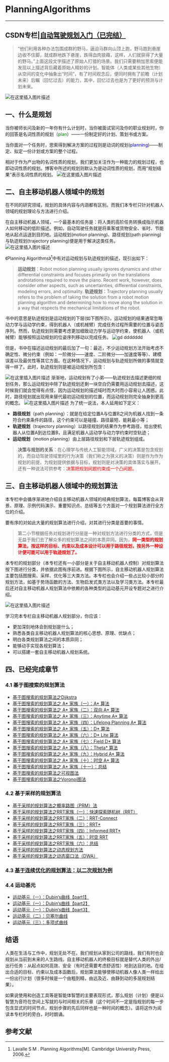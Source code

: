 # PlanningAlgorithms
---
CSDN专栏|[自动驾驶规划入门（已完结）](https://blog.csdn.net/u013468614/category_11897666.html)
---
> “他们利用各种办法包围成群的野马，逼迫马群向山顶上跑，野马跑到悬崖边收不住脚，就成群地跌下悬崖，跌得血肉狼藉，这样，人们就获得了大量的野马。”上面这段文字描述了原始人打猎的场景。我们只需要稍加思索便能发现以上描述背后藏着原始人精妙的计划。智能体（人类或某些其他生物）从空间的变化中抽象出“时间”，有了时间观念后，便同时拥有了前瞻（计划未来）后瞩（回忆过去）的能力，其中，回忆过去也是为了更好的预测与计划未来。
> 
![在这里插入图片描述](https://img-blog.csdnimg.cn/bc72a9fffe234251a276b2b6ce22e20a.png#pic_center)
## 一、什么是规划
当你被师长问及新的一年你有什么计划时，当你被面试官问及你的职业规划时，你的回答是名词性质的规划（<font color='green'>plan</font>）——一份制定好的计划、策划书或方案。

当你面对一个任务时，思索得到解决方案的过程则是动词的规划(<font color='blue'>planning</font>)——制定、拟定一份计划或方案的整个过程。

相对于作为产出物的名词性质的规划，我们更加关注作为一种能力的规划过程，也即动词性质的规划。博客中所述的规划则默认为是动词性质的规划，而用“规划结果”表示名词性质的规划。
![在这里插入图片描述](https://img-blog.csdnimg.cn/cade35a3a5ac40879b268536a54dec0b.png#pic_center)
## 二、自主移动机器人领域中的规划
在不同的研究领域，规划的具体内容与内涵都有区别。而我们本专栏只针对机器人领域的规划理论与方法进行介绍。

在自主移动机器人领域，一个最基本的任务是：将人类的高阶任务转换成指示机器人如何移动的低阶描述。例如，自动驾驶任务就是将乘客或货物安全、省时、节能地从起点运送到目的地。运动规划(motion planning)、路径规划(path planning)与轨迹规划(trajectory planning)便是用于解决这类任务。
![在这里插入图片描述](https://img-blog.csdnimg.cn/55ca9348774e4369bfbfae61ba9ff1b6.png#pic_center)

《Planning Algorithms》[^1]中有对运动规划与轨迹规划的描述，现引出如下：

>**运动规划**：Robot motion planning usually ignores dynamics and other differential constraints and focuses primarily on the translations androtations required to move the piano. Recent work, however, does consider other aspects, such as uncertainties, differential constraints, modeling errors, and optimality.
**轨迹规划**：Trajectory planning usually refers to the problem of taking the solution from a robot motion planning algorithm and determining how to move along the solution in a way that respects the mechanical limitations of the robot.

书中的意思是轨迹规划是运动规划的下层(如下图所示)，运动规划的结果通常忽略动力学与运动学约束，得到机器人（或机械臂）完成任务过程所需要的位置与姿态序列。然而，轨迹规划则需要考虑更加细致动力学与运动学约束，使机器人（或机械臂）能够按照运动规划的位姿序列移动以完成任务。
![gd ddddddd](https://img-blog.csdnimg.cn/16e391a609ac46d4be33c6bceba01f0d.png#pic_center)

但是，书中在描述运动规划的最后加了一句：最近，不少运动规划方法开始考虑不确定性、微分约束（例如：一阶微分——速度、二阶微分——加速度等等）、建模误差以及最优性等其它方面。在这种情况下，运动规划与轨迹规划所做的事情就变得一样了。此时，轨迹规划则是被运动规划所包含：

![在这里插入图片描述](https://img-blog.csdnimg.cn/dbc9ab1d7a9d4e5c9bd7996e2ccb494f.png#pic_center)
渐渐地，运动规划有了小弟——轨迹规划去描述更细的规划任务，那么运动规划中除了轨迹规划还剩一块空白仍需要用运动规划去描述，这时候我们就会觉得有点怪，因为运动规划的描述域时而大时而小容易让人困惑。此时，路径规划就出现用来替代最初运动规划的位置，而运动规划则完全抽身到更高的概念。
![在这里插入图片描述](https://img-blog.csdnimg.cn/10aa1e01649b45c1933d7121bdafa028.png#pic_center)
为了统一说法，本人延用如下定义：

- **路径规划**（path planning）：就是在给定位置A与位置B之间为机器人找到一条符合约束条件的路径，这个约束可以是碰撞、路径最短、能耗最小等；
- **轨迹规划**（trajectory planning）以路径规划的结果作为参考路径，给出使机器人从位置A到达位置B，且满足机器人运动学与动力学约束时空轨迹；
- **运动规划**（motion planning）由上层路径规划和下层轨迹规划组成。

> **决策与规划的关系**：在心理学与传统人工智能领域，广义的决策是包含规划的，而自动驾驶领域里的行为决策（我们称之为狭义的决策）则是作为作为规划的前提，为规划提供依据与目标，规划则是对决策的具体落实与展开。还有一种说法可供参考：<font color='red'>决策把规划问题约束成一个凸问题。</font>

## 三、自主移动机器人领域中的规划算法
本专栏中会循序渐进地介绍自主移动机器人领域的经典规划算法，每篇博客会从背景、原理、示例代码演示、重要知识点、总结等五个方面对一个规划算法进行全方位的介绍。

要有序的对如此大量的规划算法进行介绍，对其进行分类是首要的事情。

>第二小节根据任务对规划进行分层是一种对规划方法进行分类的方式，但是无益于我们去了解众多的规划算法之间的本质异同。因为，<font color='red'>**同一类型的规划算法，按这样的目标、约束以及成本设计可以用于路径规划，按另外一种设计便可能可以用于轨迹规划了。**</font>

本专栏的规划部分（本专栏还有一小部分是关于自主移动机器人控制）对规划算法按下图进行分类，并依据此图有序前进。根据下图所示，自主移动机器人规划算法主要包括图搜索、采样、优化等三大类方法。本专栏也会介绍一些占比较小部分的规划方法，如基于势场函数的方法、生物启发式类方法以及学习类方法。本专栏最后还对自主移动机器人规划算法中依赖的各种类型的运动基元开设专题对之进行介绍。


![在这里插入图片描述](https://img-blog.csdnimg.cn/193485cb3ba14532a76bfefef07b1d7e.png#pic_center)




学习完本专栏自主移动机器人规划部分，你应该：
 
 - 更加深刻地体会到规划是什么；
 - 熟悉各类自主移动机器人规划算法的核心思想、原理、优缺点；
 - 明白各类规划算法之间的本质异同；
 - 能够动手实现各规划算法；
 - 可以搭建一套自主移动机器人规划系统。

## 四、已经完成章节
### 4.1 基于图搜索的规划算法
- [基于图搜索的规划算法之Dijkstra](https://windses.blog.csdn.net/article/details/125882452)
- [基于图搜索的规划算法之 A* 家族（一）：A* 算法](https://windses.blog.csdn.net/article/details/126024013)
- [基于图搜索的规划算法之 A* 家族（二）：双向 A* 算法](https://blog.csdn.net/u013468614/article/details/126085190?spm=1001.2014.3001.5501)
- [基于图搜索的规划算法之 A* 家族（三）：Anytime A* 算法](https://windses.blog.csdn.net/article/details/126196424)
- [基于图搜索的规划算法之 A* 家族（四）：Lifelong Planning A* 算法](https://windses.blog.csdn.net/article/details/126344705)
- [基于图搜索的规划算法之 A* 家族（五）：D* 算法](https://windses.blog.csdn.net/article/details/126356080)
- [基于图搜索的规划算法之 A* 家族（六）：D* Lite 算法](https://blog.csdn.net/u013468614/article/details/126578060?spm=1001.2014.3001.5501)
- [基于图搜索的规划算法之 A* 家族（七）：Field D* 算法](https://windses.blog.csdn.net/article/details/126652932)
- [基于图搜索的规划算法之 A* 家族（八）：Theta* 算法](https://blog.csdn.net/u013468614/article/details/126860201?spm=1001.2014.3001.5501)
- [基于图搜索的规划算法之 A* 家族（九）：Hybrid A* 算法](https://blog.csdn.net/u013468614/article/details/127040519?spm=1001.2014.3001.5501)
- [基于图搜索的规划算法之 A* 家族（十）：时空 A* 算法](https://blog.csdn.net/u013468614/article/details/127178132?spm=1001.2014.3001.5501)
- [基于图搜索的规划算法之 A* 家族（十一）：总结](https://blog.csdn.net/u013468614/article/details/127272352?spm=1001.2014.3001.5501)
- [基于图搜索的规划算法之可视图法](https://blog.csdn.net/u013468614/article/details/127379218?spm=1001.2014.3001.5501)
- [基于图搜索的规划算法之Voronoi图法](https://windses.blog.csdn.net/article/details/127454489?spm=1001.2014.3001.5502)
### 4.2 基于采样的规划算法
- [基于采样的规划算法之概率路图（PRM）法](https://windses.blog.csdn.net/article/details/127643442)
- [基于采样的规划算法之RRT家族（一）：快速探索随机树（RRT）](https://windses.blog.csdn.net/article/details/127716172)
- [基于采样的规划算法之RRT家族（二）：RRT-Connect](https://windses.blog.csdn.net/article/details/127797445)
- [基于采样的规划算法之RRT家族（三）：RRT*](https://windses.blog.csdn.net/article/details/128058386)
- [基于采样的规划算法之RRT家族（四）：Informed RRT*](https://windses.blog.csdn.net/article/details/128227660)
- [基于采样的规划算法之RRT家族（五）：时空 RRT](https://windses.blog.csdn.net/article/details/128309038)
- [基于采样的规划算法之RRT家族（六）：总结](https://windses.blog.csdn.net/article/details/128413984)
- [基于采样的规划算法之动态规划方法](https://windses.blog.csdn.net/article/details/128515996)
- [基于采样的规划算法之动态窗口法（DWA）](https://windses.blog.csdn.net/article/details/128585386)

### 4.3 [基于连续优化的规划算法：以二次规划为例](https://windses.blog.csdn.net/article/details/128679625)
### 4.4 运动基元
- [运动基元（一）：Dubin‘s曲线【part1】](https://windses.blog.csdn.net/article/details/128749754)
- [运动基元（一）：Dubin‘s曲线【part2】](https://windses.blog.csdn.net/article/details/128758944)
- [运动基元（一）：Dubin‘s曲线【part3】](https://windses.blog.csdn.net/article/details/128766465)
- [运动基元（二）：贝塞尔曲线](https://windses.blog.csdn.net/article/details/128877012)
- [运动基元（三）：多项式曲线](https://windses.blog.csdn.net/article/details/129037343)


## 结语
人类在生活与工作中，规划无处不在。我们规划从家到公司的路线，我们有时也会规划从当前到未来的人生路线。自主移动机器人的终极目标就是替代人类的外出/出行任务：从起点如何高效、安全（有时还需要考虑舒适性）地到达目的地。在给出合适的目标、约束以及成本函数后，规划算法能够使移动机器人像人类一样给出一份出行计划（很多时候是一个由粗到精，由远及近、由静到动的多层规划结果）。

如果说使用和创造工具等是智能体智慧的主要表现形式，那么规划（计划）便是以智慧为音符在空间上写就的与时间相关的乐章（这个时间不一定是指规划的每一步包含显式的时间节点，规划步骤的先后同样也是一种时间的概念）。请将这作为阅读本专栏时的旁白，时时朗诵。

## 参考文献
[^1]:Lavalle S M . Planning Algorithms[M]. Cambridge University Press, 2006.
